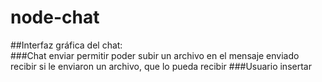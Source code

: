 # node-chat

##Interfaz gráfica del chat:		
###Chat 
  enviar 
  permitir poder subir un archivo en el mensaje enviado
  recibir si le enviaron un archivo, que lo pueda recibir
###Usuario 
  insertar
